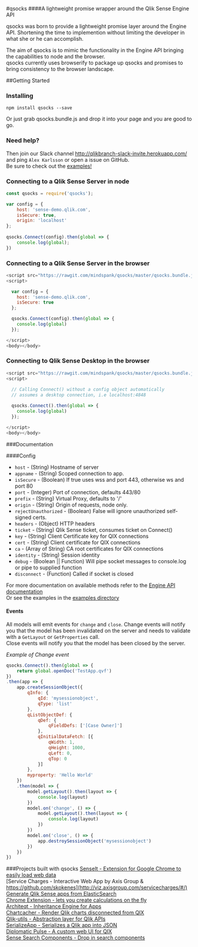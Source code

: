 #qsocks 
####A lightweight promise wrapper around the Qlik Sense Engine API  



qsocks was born to provide a lightweight promise layer around the Engine API. Shortening the time to implemention without limiting the developer in what she or he can accomplish.

The aim of qsocks is to mimic the functionality in the Engine API bringing the capabilities to node and the browser.   
qsocks currently uses browserify to package up qsocks and promises to bring consistency to the browser landscape.

##Getting Started

### Installing
```
npm install qsocks --save
```
Or just grab qsocks.bundle.js and drop it into your page and you are good to go.
  
### Need help?
Then join our Slack channel http://qlikbranch-slack-invite.herokuapp.com/ and ping `Alex Karlsson` or open a issue on GitHub.  
Be sure to check out the [examples!](https://github.com/mindspank/qsocks/tree/master/examples)
  
### Connecting to a Qlik Sense Server in node

```js
const qsocks = require('qsocks');

var config = {
    host: 'sense-demo.qlik.com',
    isSecure: true,
    origin: 'localhost'
};
    
qsocks.Connect(config).then(global => {
    console.log(global);
})
```

### Connecting to a Qlik Sense Server in the browser

```js
<script src="https://rawgit.com/mindspank/qsocks/master/qsocks.bundle.js"></script>
<script>

  var config = {
    host: 'sense-demo.qlik.com',
    isSecure: true
  };

  qsocks.Connect(config).then(global => {
    console.log(global)
  });

</script>
<body></body>
```

### Connecting to Qlik Sense Desktop in the browser

```js
<script src="https://rawgit.com/mindspank/qsocks/master/qsocks.bundle.js"></script>
<script>
  
  // Calling Connect() without a config object automatically 
  // assumes a desktop connection, i.e localhost:4848

  qsocks.Connect().then(global => {
    console.log(global)
  });

</script>
<body></body>
```

###Documentation

####Config  
* `host` - (String) Hostname of server
* `appname` - (String) Scoped connection to app.
* `isSecure` - (Boolean) If true uses wss and port 443, otherwise ws and port 80
* `port` - (Integer) Port of connection, defaults 443/80
* `prefix` - (String) Virtual Proxy, defaults to '/'
* `origin` - (String) Origin of requests, node only.
* `rejectUnauthorized` - (Boolean) False will ignore unauthorized self-signed certs.
* `headers` - (Object) HTTP headers
* `ticket` - (String) Qlik Sense ticket, consumes ticket on Connect()
* `key` - (String) Client Certificate key for QIX connections
* `cert` - (String) Client certificate for QIX connections
* `ca` - (Array of String) CA root certificates for QIX connections
* `identity` - (String) Session identity  
* `debug` - (Boolean || Function) Will pipe socket messages to console.log or pipe to supplied function  
* `disconnect` - (Function) Called if socket is closed

For more documentation on available methods refer to the [Engine API documentation](https://help.qlik.com/sense/en-us/developer/index.html#../Subsystems/EngineAPI/Content/introducing-engine-API.htm%3FTocPath%3DQlik%2520Engine%2520API%7C_____0)  
Or see the examples in the [examples directory](https://github.com/mindspank/qsocks/tree/master/examples)

#### Events  
All models will emit events for `change` and `close`.
Change events will notify you that the model has been invalidated on the server and needs to validate with a `GetLayout` or `GetProperties` call.  
Close events will notify you that the model has been closed by the server.

*Example of Change event*
```javascript
qsocks.Connect().then(global => {
    return global.openDoc('TestApp.qvf')
})
.then(app => {
    app.createSessionObject({
        qInfo: {
            qId: 'mysessionobject',
            qType: 'list'
        },
        qListObjectDef: {
            qDef: {
                qFieldDefs: ['[Case Owner]']
            },
            qInitialDataFetch: [{
                qWidth: 1,
                qHeight: 1000,
                qLeft: 0,
                qTop: 0
            }]
        },
        myproperty: 'Hello World'
    })
    .then(model => {  
        model.getLayout().then(layout => {
            console.log(layout)
        })     
        model.on('change', () => {
            model.getLayout().then(layout => {
                console.log(layout)
            })
        }) 
        model.on('close', () => {
            app.destroySessionObject('mysessionobject')
        })
    })
})
```

###Projects built with qsocks
[SenseIt - Extension for Google Chrome to easily load web data](https://github.com/mindspank/SenseIt)  
[Service Charges - Interactive Web App by Axis Group & https://github.com/skokenes](http://viz.axisgroup.com/servicecharges/#/)  
[Generate Qlik Sense apps from ElasticSearch](https://github.com/pouc/qlik-elastic)  
[Chrome Extension - lets you create calculations on the fly](https://github.com/countnazgul/qlik-sense-chrome-devtools-extension)  
[Architeqt - Inheritance Engine for Apps](https://github.com/mindspank/architeqt)  
[Chartcacher - Render Qlik charts disconnected from QIX](https://github.com/mindspank/chartcacher)  
[Qlik-utils - Abstraction layer for Qlik APIs](https://www.npmjs.com/package/qlik-utils)  
[SerializeApp - Serializes a Qlik app into JSON](https://www.npmjs.com/package/serializeapp)  
[Diplomatic Pulse - A custom web UI for QIX](https://github.com/mindspank/DiplomaticPulse/)  
[Sense Search Components - Drop in search components](https://github.com/websy85/sense-search-components)